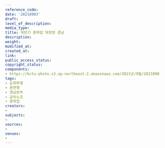 ```yaml
---
reference_code: 
date: '20210903'
draft: 
level_of_description: 
media_type: 
title: 하반기 총파업 대장정 경남
description: 
weight: 
modified_at: 
created_at: 
link: 
public_access_status: 
copyright_status: 
components:
- https://kctu-photo.s3.ap-northeast-2.amazonaws.com/2021년/9월/20210903-하반기+총파업+대장정+경남_순회투쟁_총연맹_경남본부_금속노조_총파업/404036_61215_5018.jpg
tags:
- 순회투쟁
- 총연맹
- 경남본부
- 금속노조
- 총파업
creators:
- 
subjects:
- 
sources:
- 
venues:
- 
---
```

